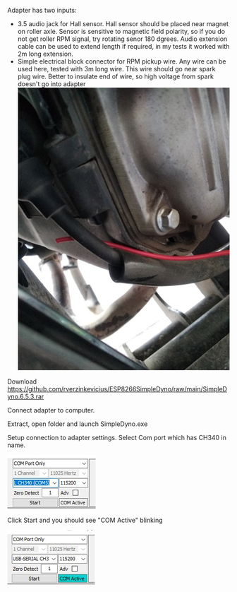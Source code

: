 Adapter has two inputs: 

 - 3.5 audio jack for Hall sensor. Hall sensor should be placed near magnet on roller axle. Sensor is sensitive to magnetic field polarity, so if you do not get roller RPM signal, try rotating senor 180 dgrees. Audio extension cable can be used to extend length if required, in my tests it worked with 2m long extension.
 - Simple electrical block connector for RPM pickup wire. Any wire can be used here, tested with 3m long wire. This wire should go near spark plug wire. Better to insulate end of wire, so high voltage from spark doesn't go into adapter
![img](images/spark_pickup.jpg)

Download https://github.com/rverzinkevicius/ESP8266SimpleDyno/raw/main/SimpleDyno.6.5.3.rar


Connect adapter to computer.

Extract, open folder and launch SimpleDyno.exe

Setup connection to adapter settings. Select Com port which has CH340 in name.

![img](images/com_port.JPG)

Click Start and you should see "COM Active" blinking

![img](images/com_port_active.JPG)
